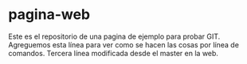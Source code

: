 # pagina-web
Este es el repositorio de una pagina de ejemplo para probar GIT.
Agreguemos esta línea para ver como se hacen las cosas por línea de comandos.
Tercera línea modificada desde el master en la web.
